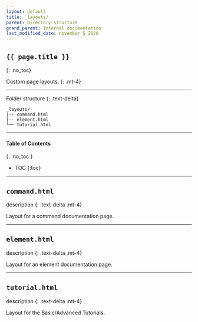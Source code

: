 ```yaml
---
layout: default
title: _layouts/
parent: Directory structure
grand_parent: Internal documentation
last_modified_date: november 5 2020
---
```


## `{{ page.title }}`
{: .no_toc}

Custom page layouts.
{: .mt-4}

---

Folder structure
{: .text-delta}

```treeview
_layouts/
|-- command.html
|-- element.html
└── tutorial.html
```

---

#### Table of Contents
{: .no_toc }

+ TOC
{:toc}

---

## `command.html`
description
{: .text-delta .mt-4}

Layout for a command documentation page.

---

## `element.html`
description
{: .text-delta .mt-4}

Layout for an element documentation page.

---

## `tutorial.html`
description
{: .text-delta .mt-4}

Layout for the Basic/Advanced Tutorials.
